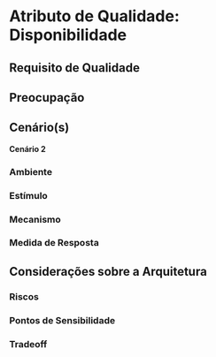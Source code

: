 # Atributo de Qualidade: Disponibilidade

## Requisito de Qualidade


## Preocupação


## Cenário(s)
**Cenário 2**

### Ambiente


### Estímulo


### Mecanismo


### Medida de Resposta


## Considerações sobre a Arquitetura

### Riscos


### Pontos de Sensibilidade


### Tradeoff

